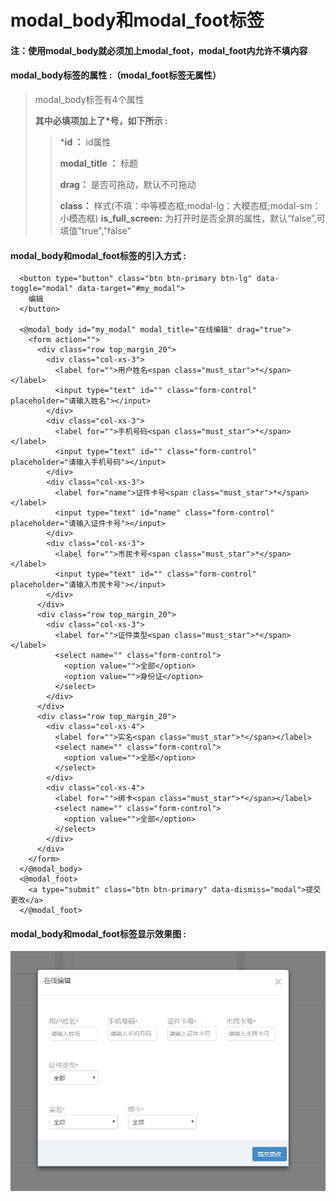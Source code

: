 # modal\_body和modal\_foot**标签**

#### 注：使用modal\_body就必须加上modal\_foot，modal\_foot内允许不填内容

#### modal\_body**标签的属性 :（**modal\_foot标签无属性**）**

> modal\_body标签有4个属性
>
> **其中必填项加上了\*号，如下所示 :**
>
> > \***id ：** id属性
> >
> > **modal\_title ：** 标题
> >
> > **drag：** 是否可拖动，默认不可拖动
> >
> > **class：** 样式\(不填：中等模态框;modal-lg：大模态框;modal-sm：小模态框\)
> > **is_full_screen:** 为打开时是否全屏的属性，默认“false”,可填值"true","false"

#### modal\_body和modal\_foot标签的引入方式 :

```
  <button type="button" class="btn btn-primary btn-lg" data-toggle="modal" data-target="#my_modal">
    编辑
  </button>

  <@modal_body id="my_modal" modal_title="在线编辑" drag="true">
    <form action="">
      <div class="row top_margin_20">
        <div class="col-xs-3">
          <label for="">用户姓名<span class="must_star">*</span></label>
          <input type="text" id="" class="form-control" placeholder="请输入姓名"></input>
        </div>
        <div class="col-xs-3">
          <label for="">手机号码<span class="must_star">*</span></label>
          <input type="text" id="" class="form-control" placeholder="请输入手机号码"></input>
        </div>
        <div class="col-xs-3">
          <label for="name">证件卡号<span class="must_star">*</span></label>
          <input type="text" id="name" class="form-control" placeholder="请输入证件卡号"></input>
        </div>
        <div class="col-xs-3">
          <label for="">市民卡号<span class="must_star">*</span></label>
          <input type="text" id="" class="form-control" placeholder="请输入市民卡号"></input>
        </div>
      </div>
      <div class="row top_margin_20">
        <div class="col-xs-3">
          <label for="">证件类型<span class="must_star">*</span></label>
          <select name="" class="form-control">
            <option value="">全部</option>
            <option value="">身份证</option>
          </select>
        </div>
      </div>
      <div class="row top_margin_20">
        <div class="col-xs-4">
          <label for="">实名<span class="must_star">*</span></label>
          <select name="" class="form-control">
            <option value="">全部</option>
          </select>
        </div>
        <div class="col-xs-4">
          <label for="">绑卡<span class="must_star">*</span></label>
          <select name="" class="form-control">
            <option value="">全部</option>
          </select>
        </div>
      </div>
    </form>
  </@modal_body>
  <@modal_foot>
    <a type="submit" class="btn btn-primary" data-dismiss="modal">提交更改</a>
  </@modal_foot>
```

#### modal\_body和modal\_foot标签显示效果图 :

![](/assets/modal_body.png)

